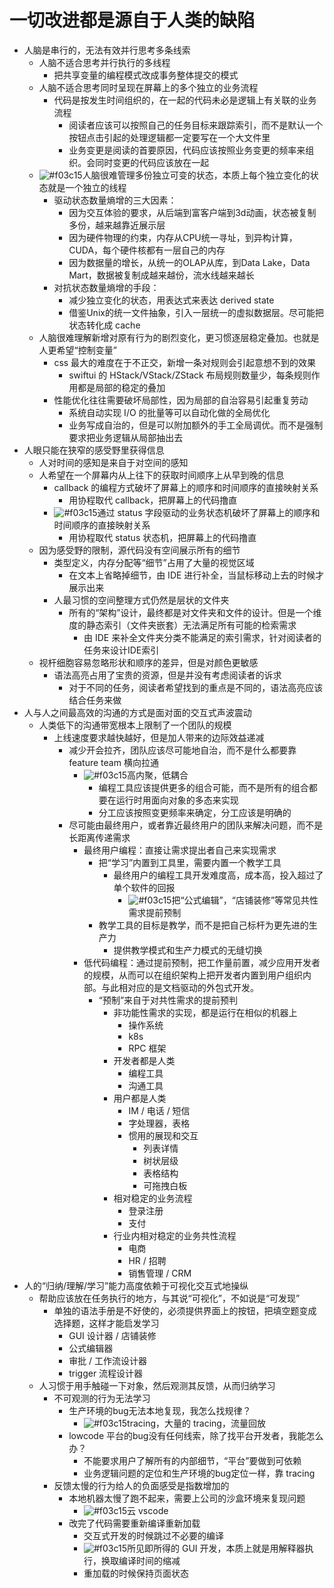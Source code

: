 # 一切改进都是源自于人类的缺陷

* 人脑是串行的，无法有效并行思考多条线索
  * 人脑不适合思考并行执行的多线程
    * 把共享变量的编程模式改成事务整体提交的模式
  * 人脑不适合思考同时呈现在屏幕上的多个独立的业务流程
    * 代码是按发生时间组织的，在一起的代码未必是逻辑上有关联的业务流程
      * 阅读者应该可以按照自己的任务目标来跟踪索引，而不是默认一个按钮点击引起的处理逻辑都一定要写在一个大文件里
      * 业务变更是阅读的首要原因，代码应该按照业务变更的频率来组织。会同时变更的代码应该放在一起
  * ![#f03c15](https://via.placeholder.com/15/f03c15/000000?text=+)人脑很难管理多份独立可变的状态，本质上每个独立变化的状态就是一个独立的线程
    * 驱动状态数量熵增的三大因素：
      * 因为交互体验的要求，从后端到富客户端到3d动画，状态被复制多份，越来越靠近展示层
      * 因为硬件物理的约束，内存从CPU统一寻址，到异构计算，CUDA，每个硬件核都有一层自己的内存
      * 因为数据量的增长，从统一的OLAP从库，到Data Lake，Data Mart，数据被复制成越来越份，流水线越来越长
    * 对抗状态数量熵增的手段：
      * 减少独立变化的状态，用表达式来表达 derived state
      * 借鉴Unix的统一文件抽象，引入一层统一的虚拟数据层。尽可能把状态转化成 cache
  * 人脑很难理解新增对原有行为的剧烈变化，更习惯逐层稳定叠加。也就是人更希望“控制变量”
    * css 最大的难度在于不正交，新增一条对规则会引起意想不到的效果
      * swiftui 的 HStack/VStack/ZStack 布局规则数量少，每条规则作用都是局部的稳定的叠加
    * 性能优化往往需要破坏局部性，因为局部的自治容易引起重复劳动
      * 系统自动实现 I/O 的批量等可以自动化做的全局优化
      * 业务写成自治的，但是可以附加额外的手工全局调优。而不是强制要求把业务逻辑从局部抽出去
* 人眼只能在狭窄的感受野里获得信息
  * 人对时间的感知是来自于对空间的感知
  * 人希望在一个屏幕内从上往下的获取时间顺序上从早到晚的信息
    * callback 的编程方式破坏了屏幕上的顺序和时间顺序的直接映射关系
      * 用协程取代 callback，把屏幕上的代码撸直
    * ![#f03c15](https://via.placeholder.com/15/f03c15/000000?text=+)通过 status 字段驱动的业务状态机破坏了屏幕上的顺序和时间顺序的直接映射关系
      * 用协程取代 status 状态机，把屏幕上的代码撸直
  * 因为感受野的限制，源代码没有空间展示所有的细节
    * 类型定义，内存分配等“细节”占用了大量的视觉区域
      * 在文本上省略掉细节，由 IDE 进行补全，当鼠标移动上去的时候才展示出来
    * 人最习惯的空间整理方式仍然是层状的文件夹
      * 所有的“架构”设计，最终都是对文件夹和文件的设计。但是一个维度的静态索引（文件夹嵌套）无法满足所有可能的检索需求
        * 由 IDE 来补全文件夹分类不能满足的索引需求，针对阅读者的任务来设计IDE索引
  * 视杆细胞容易忽略形状和顺序的差异，但是对颜色更敏感
    * 语法高亮占用了宝贵的资源，但是并没有考虑阅读者的诉求
      * 对于不同的任务，阅读者希望找到的重点是不同的，语法高亮应该结合任务来做 
* 人与人之间最高效的沟通的方式是面对面的交互式声波震动
  * 人类低下的沟通带宽根本上限制了一个团队的规模
    * 上线速度要求越快越好，但是加人带来的边际效益递减
      * 减少开会拉齐，团队应该尽可能地自治，而不是什么都要靠 feature team 横向拉通
        * ![#f03c15](https://via.placeholder.com/15/f03c15/000000?text=+)高内聚，低耦合
          * 编程工具应该提供更多的组合可能，而不是所有的组合都要在运行时用面向对象的多态来实现
          * 分工应该按照变更频率来确定，分工应该是明确的
      * 尽可能由最终用户，或者靠近最终用户的团队来解决问题，而不是长距离传递需求
        * 最终用户编程：直接让需求提出者自己来实现需求
          * 把“学习”内置到工具里，需要内置一个教学工具
            * 最终用户的编程工具开发难度高，成本高，投入超过了单个软件的回报
              * ![#f03c15](https://via.placeholder.com/15/f03c15/000000?text=+)把“公式编辑”，“店铺装修”等常见共性需求提前预制
          * 教学工具的目标是教学，而不是把自己标杆为更先进的生产力
            * 提供教学模式和生产力模式的无缝切换
        * 低代码编程：通过提前预制，把工作量前置，减少应用开发者的规模，从而可以在组织架构上把开发者内置到用户组织内部。与此相对应的是文档驱动的外包式开发。
          * “预制”来自于对共性需求的提前预判
            * 非功能性需求的实现，都是运行在相似的机器上
              * 操作系统
              * k8s
              * RPC 框架
            * 开发者都是人类
              * 编程工具
              * 沟通工具
            * 用户都是人类
              * IM / 电话 / 短信
              * 字处理器，表格
              * 惯用的展现和交互
                * 列表详情
                * 树状层级
                * 表格结构
                * 可拖拽白板
            * 相对稳定的业务流程
              * 登录注册
              * 支付
            * 行业内相对稳定的业务共性流程
              * 电商
              * HR / 招聘
              * 销售管理 / CRM
* 人的“归纳/理解/学习”能力高度依赖于可视化交互式地操纵
  * 帮助应该放在任务执行的地方，与其说“可视化”，不如说是“可发现”
    * 单独的语法手册是不好使的，必须提供界面上的按钮，把填空题变成选择题，这样才能启发学习
      * GUI 设计器 / 店铺装修
      * 公式编辑器
      * 审批 / 工作流设计器
      * trigger 流程设计器
  * 人习惯于用手触碰一下对象，然后观测其反馈，从而归纳学习
    * 不可观测的行为无法学习
      * 生产环境的bug无法本地复现，我怎么找规律？
        * ![#f03c15](https://via.placeholder.com/15/f03c15/000000?text=+)tracing，大量的 tracing，流量回放
      * lowcode 平台的bug没有任何线索，除了找平台开发者，我能怎么办？
        * 不能要求用户了解所有的内部细节，“平台”要做到可依赖
        * 业务逻辑问题的定位和生产环境的bug定位一样，靠 tracing
    * 反馈太慢的行为给人的负面感受是指数增加的
      * 本地机器太慢了跑不起来，需要上公司的沙盒环境来复现问题
        * ![#f03c15](https://via.placeholder.com/15/f03c15/000000?text=+)云 vscode
      * 改完了代码需要重新编译重新加载
        * 交互式开发的时候跳过不必要的编译
        * ![#f03c15](https://via.placeholder.com/15/f03c15/000000?text=+)所见即所得的 GUI 开发，本质上就是用解释器执行，换取编译时间的缩减
        * 重加载的时候保持页面状态
